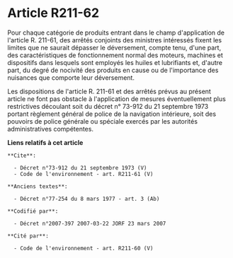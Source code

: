 # Article R211-62

Pour chaque catégorie de produits entrant dans le champ d'application de l'article R. 211-61, des arrêtés conjoints des
ministres intéressés fixent les limites que ne saurait dépasser le déversement, compte tenu, d'une part, des caractéristiques
de fonctionnement normal des moteurs, machines et dispositifs dans lesquels sont employés les huiles et lubrifiants et,
d'autre part, du degré de nocivité des produits en cause ou de l'importance des nuisances que comporte leur déversement. 

Les dispositions de l'article R. 211-61 et des arrêtés prévus au présent article ne font pas obstacle à l'application de
mesures éventuellement plus restrictives découlant soit du décret n° 73-912 du 21 septembre 1973 portant règlement général de
police de la navigation intérieure, soit des pouvoirs de police générale ou spéciale exercés par les autorités
administratives compétentes.

**Liens relatifs à cet article**

	**Cite**:

	  - Décret n°73-912 du 21 septembre 1973 (V)
	  - Code de l'environnement - art. R211-61 (V)

	**Anciens textes**:

	  - Décret n°77-254 du 8 mars 1977 - art. 3 (Ab)

	**Codifié par**:

	  - Décret n°2007-397 2007-03-22 JORF 23 mars 2007

	**Cité par**:

	  - Code de l'environnement - art. R211-60 (V)
